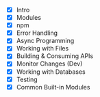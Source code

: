 - [x] Intro
- [x] Modules
- [x] npm
- [x] Error Handling
- [x] Async Programming
- [x] Working with Files
- [x] Building & Consuming APIs
- [x] Monitor Changes (Dev)
- [x] Working with Databases
- [x] Testing
- [x] Common Built-in Modules
